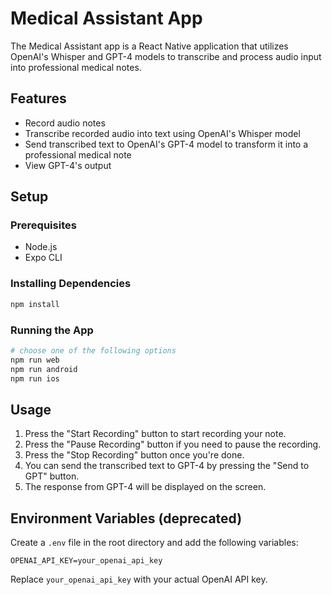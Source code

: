 # Medical Assistant App

The Medical Assistant app is a React Native application that utilizes OpenAI's Whisper and GPT-4 models to transcribe and process audio input into professional medical notes. 

## Features

- Record audio notes
- Transcribe recorded audio into text using OpenAI's Whisper model
- Send transcribed text to OpenAI's GPT-4 model to transform it into a professional medical note
- View GPT-4's output

## Setup

### Prerequisites

- Node.js
- Expo CLI

### Installing Dependencies

```bash
npm install
```

### Running the App

```bash
# choose one of the following options
npm run web
npm run android
npm run ios
```

## Usage

1. Press the "Start Recording" button to start recording your note.
2. Press the "Pause Recording" button if you need to pause the recording.
3. Press the "Stop Recording" button once you're done.
4. You can send the transcribed text to GPT-4 by pressing the "Send to GPT" button.
5. The response from GPT-4 will be displayed on the screen.

## Environment Variables (deprecated)

Create a `.env` file in the root directory and add the following variables:

```env
OPENAI_API_KEY=your_openai_api_key
```

Replace `your_openai_api_key` with your actual OpenAI API key.
